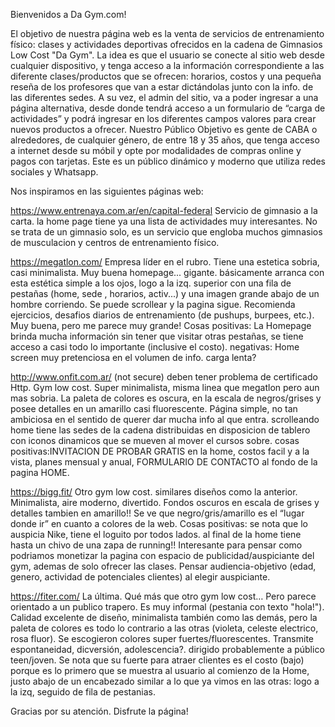 Bienvenidos a Da Gym.com!

El objetivo de nuestra página web es la venta de servicios de entrenamiento físico: clases y actividades deportivas ofrecidos en la cadena de Gimnasios Low Cost "Da Gym". 
La idea es que el usuario se conecte al sitio web desde cualquier dispositivo, y tenga acceso a la información correspondiente a las diferente clases/productos que se ofrecen: horarios, costos  y una pequeña reseña de los profesores que van a estar dictándolas junto con la info. de las diferentes sedes.
A su vez, el admin del sitio, va a poder ingresar a una página alternativa, desde donde tendrá acceso a un formulario de “carga de actividades” y podrá ingresar en los diferentes campos valores para crear nuevos productos a ofrecer.
Nuestro Público Objetivo es gente de CABA o alrededores, de cualquier género, de entre 18 y 35 años, que tenga acceso a internet desde su móbil y opte por modalidades de compras online y pagos con tarjetas. Este es un público dinámico  y moderno que utiliza redes sociales y Whatsapp.

Nos inspiramos en las siguientes páginas web:

https://www.entrenaya.com.ar/en/capital-federal Servicio de gimnasio a la carta. la home page tiene ya una lista de actividades muy interesantes.  No se trata de un gimnasio solo, es un servicio que engloba muchos gimnasios de musculacion y centros de entrenamiento físico.

https://megatlon.com/ Empresa líder en el rubro. Tiene una estetica sobria, casi minimalista. Muy buena homepage... gigante. básicamente arranca con esta estética simple a los ojos, logo a la izq. superior con una fila de pestañas (home, sede , horarios, activ...) y una imagen grande abajo de un hombre corriendo. Se puede scrollear y la pagina sigue. Recomienda ejercicios,  desafios diarios de entrenamiento (de pushups, burpees, etc.). Muy buena, pero me parece muy grande! Cosas positivas: La Homepage brinda mucha información sin tener que visitar otras pestañas, se tiene acceso a casi todo lo importante (inclusive el costo). negativas: Home screen muy pretenciosa en el volumen de info. carga lenta?

http://www.onfit.com.ar/ (not secure) deben tener problema de certificado Http. Gym low cost. Super minimalista, misma linea que megatlon pero aun mas sobria. La paleta de colores es oscura, en la escala de negros/grises y posee detalles en un amarillo casi fluorescente. Página simple, no tan ambiciosa en el sentido de querer dar mucha info al que entra. scrolleando home tiene las sedes de la cadena distribuidas en disposicion de tablero con iconos dinamicos que se mueven al mover el cursos sobre.
cosas positivas:INVITACION DE PROBAR GRATIS en la home, costos facil y a la vista, planes mensual y anual, FORMULARIO DE CONTACTO al fondo de la pagina HOME.

https://bigg.fit/ Otro gym low cost. similares diseños como la anterior. Minimalista, aire moderno, divertido. Fondos oscuros en escala de grises y detalles tambien en amarillo!! Se ve que negro/gris/amarillo es el “lugar donde ir” en cuanto a colores de la web. 
Cosas positivas: se nota que lo auspicia Nike, tiene el loguito por todos lados. al final de la home tiene hasta un chivo de una zapa de running!! Interesante para pensar como podriamos monetizar la pagina con espacio de publicidad/auspiciante del gym, ademas de solo ofrecer las clases. Pensar audiencia-objetivo (edad, genero, actividad de potenciales clientes) al elegir auspiciante.

https://fiter.com/ La última. Qué más que otro gym low cost…  Pero parece orientado a un publico trapero. Es muy informal (pestania con texto "hola!"). Calidad excelente de diseño, minimalista también como las demás,  pero la paleta de colores es todo lo contrario a las otras (violeta, celeste electrico, rosa fluor). Se escogieron colores super fuertes/fluorescentes. Transmite espontaneidad, dicversión, adolescencia?. dirigido probablemente a público teen/joven. Se nota que su fuerte para atraer clientes es el costo (bajo) porque es lo primero que se muestra al usuario al comienzo de la Home, justo abajo de un encabezado similar a lo que ya vimos en las otras: logo a la izq, seguido de fila de pestanias.

Gracias por su atención.
Disfrute la página!
